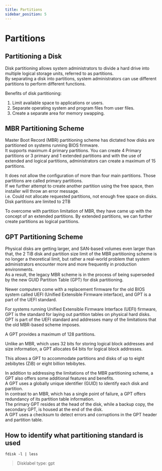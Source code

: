 ```yaml
---
title: Partitions
sidebar_position: 5
---
```


# Partitions

## Partitioning a Disk

Disk partitioning allows system administrators to divide a hard drive into multiple logical storage units, referred to as partitions.  
By separating a disk into partitions, system administrators can use different partitions to perform different functions.

Benefits of disk partitioning:

1. Limit available space to applications or users.
2. Separate operating system and program files from user files.
3. Create a separate area for memory swapping.

## MBR Partitioning Scheme

Master Boot Record (MBR) partitioning scheme has dictated how disks are partitioned on systems running BIOS firmware.  
It supports maximum 4 primary partitions. You can create 4 Primary partitions or 3 primary and 1 extended partitions and with the use of extended and logical partitions, administrators can create a maximum of 15 partitions.

It does not allow the configuration of more than four main partitions. Those partitions are called primary partitions.  
If we further attempt to create another partition using the free space, then installer will throw an error message.  
i.e. Could not allocate requested partitions, not enough free space on disks.  
Disk partitions are limited to 2TB

To overcome with partition limitation of MBR, they have came up with the concept of an extended partitions. By extended partitions, we can further create partitions as logical partitions.

## GPT Partitioning Scheme

Physical disks are getting larger, and SAN-based volumes even larger than that, the 2 TiB disk and partition size limit of the MBR partitioning scheme is no longer a theoretical limit, but rather a real-world problem that system administrators encounter more and more frequently in production environments.  
As a result, the legacy MBR scheme is in the process of being superseded by the new GUID Partition Table (GPT) for disk partitioning.

Newer computers come with a replacement firmware for the old BIOS system called UEFI (Unified Extensible Firmware interface), and GPT is a part of the UEFI standard.

For systems running Unified Extensible Firmware Interface (UEFI) firmware, GPT is the standard for laying out partition tables on physical hard disks. GPT is part of the UEFI standard and addresses many of the limitations that the old MBR-based scheme imposes.

A GPT provides a maximum of 128 partitions.

Unlike an MBR, which uses 32 bits for storing logical block addresses and size information, a GPT allocates 64 bits for logical block addresses.

This allows a GPT to accommodate partitions and disks of up to eight zebibytes (ZiB) or eight billion tebibytes.

In addition to addressing the limitations of the MBR partitioning scheme, a GPT also offers some additional features and benefits.  
A GPT uses a globally unique identifier (GUID) to identify each disk and partition.  
In contrast to an MBR, which has a single point of failure, a GPT offers redundancy of its partition table information.  
The primary GPT resides at the head of the disk, while a backup copy, the secondary GPT, is housed at the end of the disk.  
A GPT uses a checksum to detect errors and corruptions in the GPT header and partition table.

## How to identify what partitioning standard is used

`fdisk -l | less`

> Disklabel type: gpt
